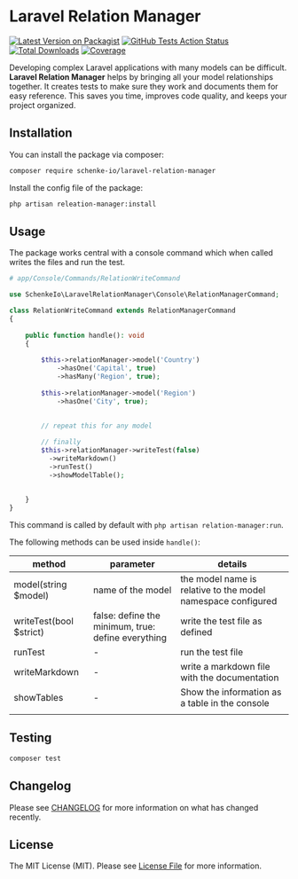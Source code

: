 # Laravel Relation Manager

[![Latest Version on Packagist](https://img.shields.io/packagist/v/schenke-io/laravel-relation-manager.svg?style=flat-square)](https://packagist.org/packages/schenke-io/laravel-relation-manager)
[![GitHub Tests Action Status](https://img.shields.io/github/actions/workflow/status/schenke-io/laravel-relation-manager/run-tests.yml?branch=main&label=tests&style=flat-square)](https://github.com/schenke-io/laravel-relation-manager/actions?query=workflow%3Arun-tests+branch%3Amain)
[![Total Downloads](https://img.shields.io/packagist/dt/schenke-io/laravel-relation-manager.svg?style=flat-square)](https://packagist.org/packages/schenke-io/laravel-relation-manager)
[![Coverage](https://img.shields.io/endpoint?url=https://otterwise.app/badge/github/schenke-io/laravel-relation-manager/fca0812c-2c3e-42b9-9d81-713f2c20769b)](https://otterwise.app/github/schenke-io/laravel-relation-manager)

Developing complex Laravel applications with many models can be difficult. 
**Laravel Relation Manager** helps by bringing all your model relationships 
together. It creates tests to make sure they work and documents them for 
easy reference. This saves you time, improves code quality, 
and keeps your project organized.

## Installation

You can install the package via composer:

```bash
composer require schenke-io/laravel-relation-manager
```
Install the config file of the package:

```bash
php artisan releation-manager:install
```


## Usage

The package works central with a console command 
which when called writes the files and run the test.

```php
# app/Console/Commands/RelationWriteCommand

use SchenkeIo\LaravelRelationManager\Console\RelationManagerCommand;

class RelationWriteCommand extends RelationManagerCommand 
{
    
    public function handle(): void
    {       
        
        $this->relationManager->model('Country')
            ->hasOne('Capital', true)
            ->hasMany('Region', true);
            
        $this->relationManager->model('Region')
            ->hasOne('City', true);
            
                        
        // repeat this for any model    

        // finally 
        $this->relationManager->writeTest(false)
          ->writeMarkdown()
          ->runTest()
          ->showModelTable();
                   
        
    }    
}

```

This command is called by default with `php artisan relation-manager:run`.

The following methods can be used inside `handle()`:

| method                  | parameter                                          | details                                                      |
|-------------------------|----------------------------------------------------|--------------------------------------------------------------|
| model(string $model)    | name of the model                                  | the model name is relative to the model namespace configured |
| writeTest(bool $strict) | false: define the minimum, true: define everything | write the test file as defined                               |
| runTest                 | -                                                  | run the test file                                            |
| writeMarkdown           | -                                                  | write a markdown file with the documentation                 |
| showTables              | -                                                  | Show the information as a table in the console               |
|                         |                                                    |                                                              |



## Testing

```bash
composer test
```

## Changelog

Please see [CHANGELOG](CHANGELOG.md) for more information on what has changed recently.


## License

The MIT License (MIT). Please see [License File](LICENSE.md) for more information.
